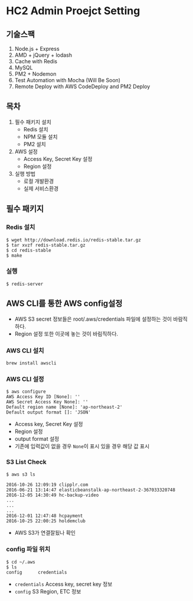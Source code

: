 # HC2 Admin Proejct Setting

## 기술스팩
1. Node.js + Express
2. AMD + jQuery + lodash
3. Cache with Redis
4. MySQL
5. PM2 + Nodemon
6. Test Automation with Mocha (Will Be Soon)
7. Remote Deploy with AWS CodeDeploy and PM2 Deploy

## 목차
1. 필수 패키지 설치
	* Redis 설치
	* NPM 모듈 설치
	* PM2 설치
2. AWS 설정
	* Access Key, Secret Key 설정
	* Region 설정
2. 실행 방법
	* 로컬 개발환경
	* 실제 서비스환경

## 필수 패키지

### Redis 설치
```
$ wget http://download.redis.io/redis-stable.tar.gz
$ tar xvzf redis-stable.tar.gz
$ cd redis-stable
$ make
```

### 실행
```
$ redis-server
```

## AWS CLI를 통한 AWS config설정

* AWS S3 secret 정보들은 root/.aws/credentials 파일에 설정하는 것이 바람직하다.
* Region 설정 또한 이곳에 놓는 것이 바림직하다.


### AWS CLI 설치

```
brew install awscli
```

### AWS CLI 설정
```
$ aws configure
AWS Access Key ID [None]: ''
AWS Secret Access Key None]: ''
Default region name [None]: 'ap-northeast-2'
Default output format []: 'JSON'
```

* Access key, Secret Key 설정
* Region 설정
* output format 설정
* 기존에 입력값이 없을 경우 `None`이 표시 있을 경우 해당 값 표시

### S3 List Check

```
$ aws s3 ls

2016-10-26 12:09:19 clipplr.com
2016-06-21 13:14:47 elasticbeanstalk-ap-northeast-2-367033320748
2016-12-05 14:30:49 hc-backup-video
...
...
...
2016-12-01 12:47:48 hcpayment
2016-10-25 22:00:25 holdemclub
```

* AWS S3가 연결잘됬나 확인


### config 파일 위치

```
$ cd ~/.aws
$ ls
config      credentials
```

* `credentials` Access key, secret key 정보
* `config` S3 Region, ETC 정보
